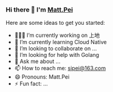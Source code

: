 ### Hi there 👋 I'm [Matt.Pei](https://github.com/matt-pei)

<!--
**matt-pei/matt-pei** is a ✨ _special_ ✨ repository because its `README.md` (this file) appears on your GitHub profile.
-->

Here are some ideas to get you started:

- 🧑🏻‍💻 I’m currently working on 上地
- 🌱 I’m currently learning Cloud Native
- 👯 I’m looking to collaborate on ...
- 🤔 I’m looking for help with Golang
- 💬 Ask me about ...
- 📫 How to reach me: sipei@163.com
- 😄 Pronouns: Matt.Pei
- ⚡ Fun fact: ...

